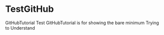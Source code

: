 TestGitHub
==========

GitHubTutorial
Test GitHubTutorial is for showing the bare minimum
Trying to Understand
